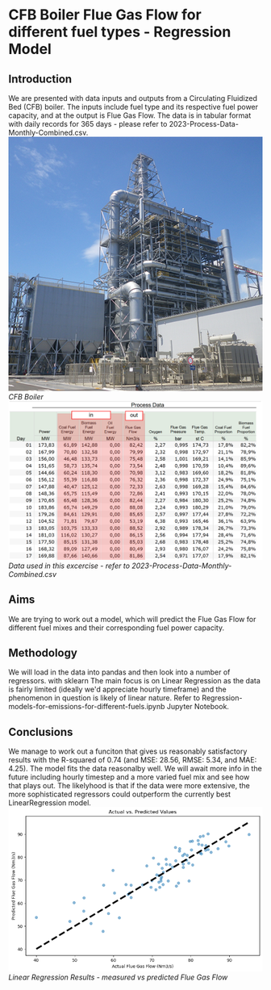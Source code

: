 <h1>CFB Boiler Flue Gas Flow for different fuel types - Regression Model </h1>

<h2>Introduction</h2>

We are presented with data inputs and outputs from a Circulating Fluidized Bed (CFB) boiler. The inputs include fuel type and its respective fuel power capacity, and at the output is Flue Gas Flow. The data is in tabular format with daily records for 365 days - please refer to 2023-Process-Data-Monthly-Combined.csv.
<br>
![CFB Boiler](./imgs/image.png)<br>
*CFB Boiler*
<br>
![Process data](./imgs/table-img.png)<br>
*Data used in this excercise - refer to 2023-Process-Data-Monthly-Combined.csv*<br>
<h2>Aims</h2>

We are trying to work out a model, which will predict the Flue Gas Flow for different fuel mixes and their corresponding fuel power capacity.

<h2>Methodology</h2>
We will load in the data into pandas and then look into a number of regressors. with sklearn The main focus is on Linear Regression as the data is fairly limited (ideally we'd appreciate hourly timeframe) and the phenomenon in question is likely of linear nature. Refer to Regression-models-for-emissions-for-different-fuels.ipynb Jupyter Notebook.

<h2>Conclusions</h2>

We manage to work out a funciton that gives us reasonably satisfactory results with the R-squared of 0.74 (and MSE: 28.56, RMSE: 5.34, and MAE: 4.25). The model fits the data reasonalby well. We will await more info in the future including hourly timestep and a more varied fuel mix and see how that plays out. The likelyhood is that if the data were more extensive, the more sophisticated regressors could outperform the currently best LinearRegression model.<br>
![Linear Regression Results](./imgs/image-results.png)<br>
*Linear Regression Results - measured vs predicted Flue Gas Flow*<br>